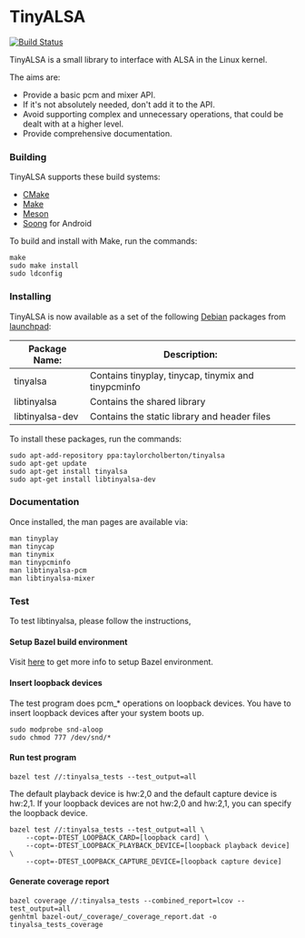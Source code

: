 TinyALSA
========

[![Build Status](https://travis-ci.org/tinyalsa/tinyalsa.svg?branch=master)](https://travis-ci.org/tinyalsa/tinyalsa)

TinyALSA is a small library to interface with ALSA in the Linux kernel.

The aims are:

 - Provide a basic pcm and mixer API.
 - If it's not absolutely needed, don't add it to the API.
 - Avoid supporting complex and unnecessary operations, that could be
   dealt with at a higher level.
 - Provide comprehensive documentation.

### Building

TinyALSA supports these build systems:

 - [CMake](https://en.wikipedia.org/wiki/CMake)
 - [Make](https://en.wikipedia.org/wiki/Make_(software))
 - [Meson](https://en.wikipedia.org/wiki/Meson_(software))
 - [Soong](https://android.googlesource.com/platform/build/soong/+/refs/heads/master/README.md) for Android

To build and install with Make, run the commands:

```
make
sudo make install
sudo ldconfig
```

### Installing

TinyALSA is now available as a set of the following [Debian](https://en.wikipedia.org/wiki/Debian)
packages from [launchpad](https://launchpad.net/~taylorcholberton/+archive/ubuntu/tinyalsa):

| Package Name:   | Description:                                        |
|-----------------|-----------------------------------------------------|
| tinyalsa        | Contains tinyplay, tinycap, tinymix and tinypcminfo |
| libtinyalsa     | Contains the shared library                         |
| libtinyalsa-dev | Contains the static library and header files        |

To install these packages, run the commands:

```
sudo apt-add-repository ppa:taylorcholberton/tinyalsa
sudo apt-get update
sudo apt-get install tinyalsa
sudo apt-get install libtinyalsa-dev
```

### Documentation

Once installed, the man pages are available via:

```
man tinyplay
man tinycap
man tinymix
man tinypcminfo
man libtinyalsa-pcm
man libtinyalsa-mixer
```

### Test

To test libtinyalsa, please follow the instructions,

#### Setup Bazel build environment

Visit [here](https://docs.bazel.build/versions/3.7.0/install.html) to get more info to setup Bazel environment.

#### Insert loopback devices

The test program does pcm_* operations on loopback devices. You have to insert loopback devices after your system boots up.

```
sudo modprobe snd-aloop
sudo chmod 777 /dev/snd/*
```

#### Run test program

```
bazel test //:tinyalsa_tests --test_output=all
```

The default playback device is hw:2,0 and the default capture device is hw:2,1. If your loopback devices are not hw:2,0 and hw:2,1, you can specify the loopback device.

```
bazel test //:tinyalsa_tests --test_output=all \
    --copt=-DTEST_LOOPBACK_CARD=[loopback card] \
    --copt=-DTEST_LOOPBACK_PLAYBACK_DEVICE=[loopback playback device] \
    --copt=-DTEST_LOOPBACK_CAPTURE_DEVICE=[loopback capture device]
```

#### Generate coverage report

```
bazel coverage //:tinyalsa_tests --combined_report=lcov --test_output=all
genhtml bazel-out/_coverage/_coverage_report.dat -o tinyalsa_tests_coverage
```
